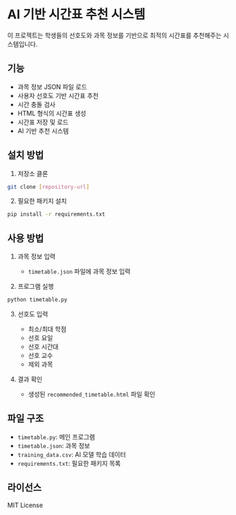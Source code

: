 # AI 기반 시간표 추천 시스템

이 프로젝트는 학생들의 선호도와 과목 정보를 기반으로 최적의 시간표를 추천해주는 시스템입니다.

## 기능

- 과목 정보 JSON 파일 로드
- 사용자 선호도 기반 시간표 추천
- 시간 충돌 검사
- HTML 형식의 시간표 생성
- 시간표 저장 및 로드
- AI 기반 추천 시스템

## 설치 방법

1. 저장소 클론
```bash
git clone [repository-url]
```

2. 필요한 패키지 설치
```bash
pip install -r requirements.txt
```

## 사용 방법

1. 과목 정보 입력
   - `timetable.json` 파일에 과목 정보 입력

2. 프로그램 실행
```bash
python timetable.py
```

3. 선호도 입력
   - 최소/최대 학점
   - 선호 요일
   - 선호 시간대
   - 선호 교수
   - 제외 과목

4. 결과 확인
   - 생성된 `recommended_timetable.html` 파일 확인

## 파일 구조

- `timetable.py`: 메인 프로그램
- `timetable.json`: 과목 정보
- `training_data.csv`: AI 모델 학습 데이터
- `requirements.txt`: 필요한 패키지 목록

## 라이선스

MIT License 